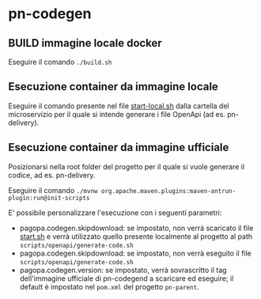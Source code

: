# pn-codegen

## BUILD immagine locale docker

Eseguire il comando `./build.sh` 


## Esecuzione container da immagine locale

Eseguire il comando presente nel file [start-local.sh](start-local.sh) dalla cartella del microservizio per il quale si intende generare i file OpenApi (ad es. pn-delivery).

## Esecuzione container da immagine ufficiale

Posizionarsi nella root folder del progetto per il quale si vuole generare il codice, ad es. pn-delivery.

Eseguire il comando `./mvnw org.apache.maven.plugins:maven-antrun-plugin:run@init-scripts`

E' possibile personalizzare l'esecuzione con i seguenti parametri:
- pagopa.codegen.skipdownload: se impostato, non verrà scaricato il file [start.sh](start.sh) e verrà utilizzato quello presente localmente al progetto al path `scripts/openapi/generate-code.sh` 
- pagopa.codegen.skipdownload: se impostato, non verrà eseguito il file `scripts/openapi/generate-code.sh` 
- pagopa.codegen.version: se impostato, verrà sovrascritto il tag dell'immagine ufficiale di pn-codegend a scaricare ed eseguire; il default è impostato nel `pom.xml` del progetto `pn-parent`.